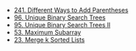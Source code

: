 <!-- GFM-TOC -->
* [241. Different Ways to Add Parentheses](https://github.com/yhx89757/CS-Notes/blob/master/notes/241.%20Different%20Ways%20to%20Add%20Parentheses.md)
* [96. Unique Binary Search Trees](https://github.com/yhx89757/CS-Notes/blob/master/notes/96.%20Unique%20Binary%20Search%20Trees.md)
* [95. Unique Binary Search Trees II](https://github.com/yhx89757/CS-Notes/blob/master/notes/95.%20Unique%20Binary%20Search%20Trees%20II.md)
* [53. Maximum Subarray](https://github.com/yhx89757/CS-Notes/blob/master/notes/53.%20Maximum%20Subarray.md)
* [23. Merge k Sorted Lists](https://github.com/yhx89757/CS-Notes/blob/master/notes/23.%20Merge%20k%20Sorted%20Lists.md)
<!-- GFM-TOC -->
